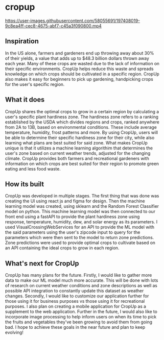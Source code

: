 # cropup

https://user-images.githubusercontent.com/58055691/197408019-9c8ea4ff-cec8-4675-abf7-c45a3f090800.mp4

## Inspiration
In the US alone, farmers and gardeners end up throwing away about 30% of their yields, a value that adds up to $48.3 billion dollars thrown away each year. Many of these crops are wasted due to the lack of information on their specific environments. CropUp helps reduce this waste and spreads knowledge on which crops should be cultivated in a specific region. CropUp also makes it easy for beginners to pick up gardening, handpicking crops for the user's specific region. 

## What it does
CropUp shares the optimal crops to grow in a certain region by calculating a user's specific plant hardiness zone. The hardiness zone refers to a ranking established by the USDA which divides regions and crops, ranked anywhere from 2A to 13B, based on environmental conditions. These include average temperature, humidity, frost patterns and more. By using CropUp, users will be able to determine their specific hardiness zone for their city, while also learning what plans are best suited for said zone. What makes CropUp unique is that it utilizes a machine learning algorithim that determines the user's zone based on current weather trends, adjusted for the changing climate. CropUp provides both farmers and recreational gardeners with information on which crops are best suited for their region to promote green eating and less food waste.

## How its built
CropUp was developed in multiple stages. The first thing that was done was creating the UI using react js and figma for design. Then the machine learning model was created, using sklearn and the Random Forest Classifier model on python. This machine learning model was then connected to our front end using a fastAPI to provide the plant hardiness zone using response, temperature, humidity, dew, and solar energy as its parameters. I used VisualCrossingWebServices for an API to provide the ML model with the said parameters using the user's zipcode input to query for the parameters which were then sent to the model to return zone predictions. Zone predictions were used to provide optimal crops to cultivate based on an API containing the ideal crops to grow in each region.

## What's next for CropUp
CropUp has many plans for the future. Firstly, I would like to gather more data to make our ML model much more accurate. This will be done with lots of research on current weather conditions and zone descriptions as well as possible API integration to constantly update this dataset as weather changes. Secondly, I would like to customize our application further for those using it for business purposes vs those using it for recreational purposes. I also plan on creating a mobile application for CropUp as a supplement to the web application. Further in the future, I would also like to incorporate image processing to help inform users on when its time to pick the fruits and vegetables they've been growing to avoid them from going bad. I hope to achieve these goals in the near future and plan to keep evolving!
